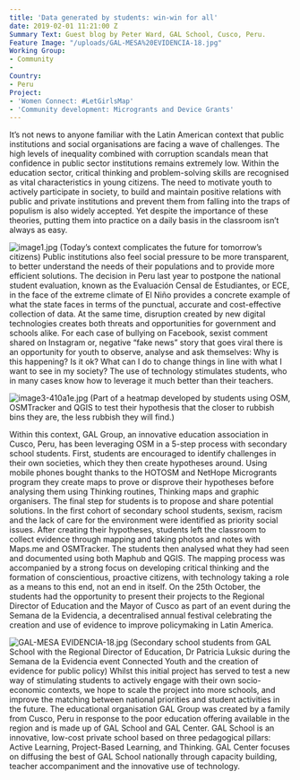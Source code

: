 ```yaml
---
title: 'Data generated by students: win-win for all'
date: 2019-02-01 11:21:00 Z
Summary Text: Guest blog by Peter Ward, GAL School, Cusco, Peru.
Feature Image: "/uploads/GAL-MESA%20EVIDENCIA-18.jpg"
Working Group:
- Community
- 
Country:
- Peru
Project:
- 'Women Connect: #LetGirlsMap'
- 'Community development: Microgrants and Device Grants'
---
```


It’s not news to anyone familiar with the Latin American context that public institutions and social organisations are facing a wave of challenges. The high levels of inequality combined with corruption scandals mean that confidence in public sector institutions remains extremely low. Within the education sector, critical thinking and problem-solving skills are recognised as vital characteristics in young citizens. The need to motivate youth to actively participate in society, to build and maintain positive relations with public and private institutions and prevent them from falling into the traps of populism is also widely accepted. Yet despite the importance of these theories, putting them into practice on a daily basis in the classroom isn’t always as easy.   

![image1.jpg](/uploads/image1.jpg) 
(Today’s context complicates the future for tomorrow’s citizens)
Public institutions also feel social pressure to be more transparent, to better understand the needs of their populations and to provide more efficient solutions. The decision in Peru last year to postpone the national student evaluation, known as the Evaluación Censal de Estudiantes, or ECE, in the face of the extreme climate of El Niño provides a concrete example of what the state faces in terms of the punctual, accurate and cost-effective collection of data. 
At the same time, disruption created by new digital technologies creates both threats and opportunities for government and schools alike. For each case of bullying on Facebook, sexist comment shared on Instagram or, negative “fake news” story that goes viral there is an opportunity for youth to observe, analyse and ask themselves: Why is this happening? Is it ok? What can I do to change things in line with what I want to see in my society? The use of technology stimulates students, who in many cases know how to leverage it much better than their teachers. 

![image3-410a1e.jpg](/uploads/image3-410a1e.jpg) 
(Part of a heatmap developed by students using OSM, OSMTracker and QGIS to test their hypothesis that the closer to rubbish bins they are, the less rubbish they will find.)

Within this context, GAL Group, an innovative education association in Cusco, Peru, has been leveraging OSM in a 5-step process with secondary school students. First, students are encouraged to identify challenges in their own societies, which they then create hypotheses around. Using mobile phones bought thanks to the HOTOSM and NetHope Microgrants program they create maps to prove or disprove their hypotheses before analysing them using Thinking routines, Thinking maps and graphic organisers. The final step for students is to propose and share potential solutions. 
In the first cohort of secondary school students, sexism, racism and the lack of care for the environment were identified as priority social issues. After creating their hypotheses, students left the classroom to collect evidence through mapping and taking photos and notes with Maps.me and OSMTracker. The students then analysed what they had seen and documented using both Maphub and QGIS. The mapping process was accompanied by a strong focus on developing critical thinking and the formation of conscientious, proactive citizens, with technology taking a role as a means to this end, not an end in itself.
On the 25th October, the students had the opportunity to present their projects to the Regional Director of Education and the Mayor of Cusco as part of an event during the Semana de la Evidencia, a decentralised annual festival celebrating the creation and use of evidence to improve policymaking in Latin America. 

![GAL-MESA EVIDENCIA-18.jpg](/uploads/GAL-MESA%20EVIDENCIA-18.jpg)
(Secondary school students from GAL School with the Regional Director of Education, Dr Patricia Luksic during the Semana de la Evidencia event Connected Youth and the creation of evidence for public policy)
Whilst this initial project has served to test a new way of stimulating students to actively engage with their own socio-economic contexts, we hope to scale the project into more schools, and improve the matching between national priorities and student activities in the future. 
The educational organisation GAL Group was created by a family from Cusco, Peru in response to the poor education offering available in the region and is made up of GAL School and GAL Center. GAL School is an innovative, low-cost private school based on three pedagogical pillars: Active Learning, Project-Based Learning, and Thinking. GAL Center focuses on diffusing the best of GAL School nationally through capacity building, teacher accompaniment and the innovative use of technology. 
